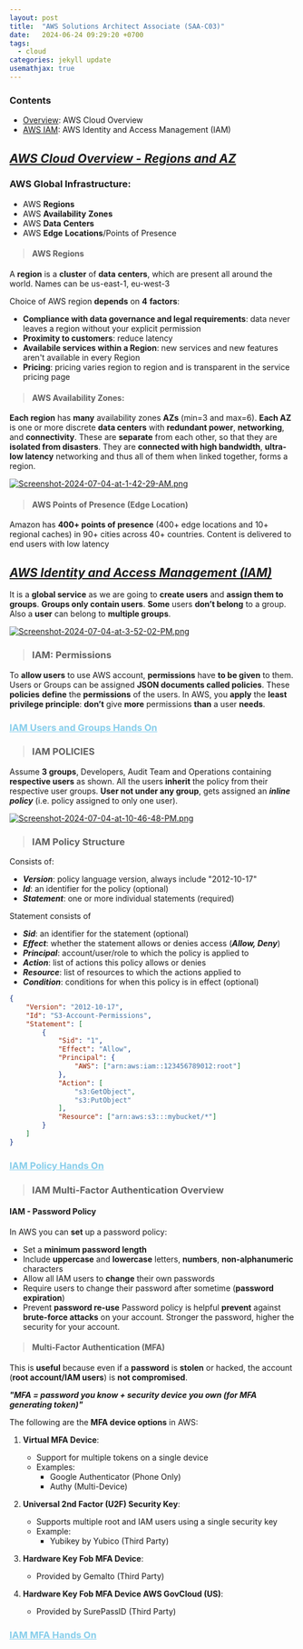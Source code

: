 ```yaml
---
layout: post
title:  "AWS Solutions Architect Associate (SAA-C03)"
date:   2024-06-24 09:29:20 +0700
tags:
  - cloud
categories: jekyll update
usemathjax: true
---
```


### Contents

- [Overview](#aws-cloud-overview): AWS Cloud Overview
- [AWS IAM](#aws-identity-and-access-management): AWS Identity and Access Management (IAM)

## <a id="aws-cloud-overview"></a><u><i>AWS Cloud Overview - Regions and AZ</i></u> 

### AWS Global Infrastructure:
- AWS **Regions**
- AWS **Availability** **Zones**
- AWS **Data** **Centers**
- AWS **Edge** **Locations**/Points of Presence

> #### AWS Regions

A **region** is a **cluster** of **data** **centers**, which are present all around the world. Names can be us-east-1, eu-west-3 

Choice of AWS region **depends** on **4** **factors**:
- **Compliance with data governance and legal requirements**: data never leaves a region without your explicit permission
- **Proximity to customers**: reduce latency
- **Availabile services within a Region**: new services and new features aren't available in every Region
- **Pricing**: pricing varies region to region and is transparent in the service pricing page

> #### AWS Availability Zones:

**Each region** has **many** availability zones **AZs** (min=3 and max=6). **Each AZ** is one or more discrete **data centers** with **redundant power**, **networking**, and **connectivity**. These are **separate** from each other, so that they are **isolated from disasters**. They are **connected with high bandwidth**, **ultra-low latency** networking and thus all of them when linked together, forms a region. 

[![Screenshot-2024-07-04-at-1-42-29-AM.png](https://i.postimg.cc/638n6H0C/Screenshot-2024-07-04-at-1-42-29-AM.png)](https://postimg.cc/0Mqbc0hN)

> #### AWS Points of Presence (Edge Location)

Amazon has **400+ points of presence** (400+ edge locations and 10+ regional caches) in 90+ cities across 40+ countries. Content is delivered to end users with low latency 

## <a id="aws-identity-and-access-management"></a><u><i>AWS Identity and Access Management (IAM)</i></u>

It is a **global service** as we are going to **create users** and **assign them to groups**. **Groups only contain users**. **Some** users **don’t belong** to a group. Also a **user** can belong to **multiple groups**.

[![Screenshot-2024-07-04-at-3-52-02-PM.png](https://i.postimg.cc/VvqKkRqL/Screenshot-2024-07-04-at-3-52-02-PM.png)](https://postimg.cc/SYK6Zc1w)

> ### IAM: Permissions

To **allow users** to use AWS account, **permissions** have **to be given** to them. Users or Groups can be assigned **JSON documents called policies**. These **policies** **define** the **permissions** of the users. In AWS, you **apply** the **least privilege principle**: **don’t** give **more** permissions **than** a user **needs**. 

### <a href="/posts_blogs/blogs_AWS_SAA/UsersandGroupsHANDON" style="color:skyblue;" rel="noopener">IAM Users and Groups Hands On</a>

> ### IAM POLICIES

Assume **3 groups**, Developers, Audit Team and Operations containing **respective users** as shown. All the users **inherit** the policy from their respective user groups. **User not under any group**, gets assigned an **_inline policy_** (i.e. policy assigned to only one user). 

[![Screenshot-2024-07-04-at-10-46-48-PM.png](https://i.postimg.cc/PrKyW3Ps/Screenshot-2024-07-04-at-10-46-48-PM.png)](https://postimg.cc/WhF0j7GX)

> ### IAM Policy Structure

Consists of:
  - **_Version_**: policy language version, always include "2012-10-17"
  - **_Id_**: an identifier for the policy (optional)
  - **_Statement_**: one or more individual statements (required)
  
Statement consists of
  - **_Sid_**: an identifier for the statement (optional)
  - **_Effect_**: whether the statement allows or denies access (**_Allow, Deny_**)
  - **_Principal_**: account/user/role to which the policy is applied to
  - **_Action_**: list of actions this policy allows or denies
  - **_Resource_**: list of resources to which the actions applied to
  - **_Condition_**: conditions for when this policy is in effect (optional)

```json
{
    "Version": "2012-10-17",
    "Id": "S3-Account-Permissions",
    "Statement": [
        {
            "Sid": "1",
            "Effect": "Allow",
            "Principal": {
                "AWS": ["arn:aws:iam::123456789012:root"]
            },
            "Action": [
                "s3:GetObject",
                "s3:PutObject"
            ],
            "Resource": ["arn:aws:s3:::mybucket/*"]
        }
    ]
}
```

### <a href="/posts_blogs/blogs_AWS_SAA/IAMPolicyHANDSON" style="color:skyblue;" rel="noopener">IAM Policy Hands On</a>

> ### IAM Multi-Factor Authentication Overview

#### IAM - Password Policy

In AWS you can **set** up a password policy:
  - Set a **minimum password length**
  - Include **uppercase** and **lowercase** letters, **numbers**, **non-alphanumeric** characters
  - Allow all IAM users to **change** their own passwords
  - Require users to change their password after sometime (**password expiration**)
  - Prevent **password re-use**
Password policy is helpful **prevent** against **brute-force attacks** on your account. Stronger the password, higher the security for your account. 

> #### Multi-Factor Authentication (MFA)

This is **useful** because even if a **password** is **stolen** or hacked, the account (**root account/IAM users**) is **not compromised**. 

**_"MFA = password you know + security device you own (for MFA generating token)"_** 

The following are the **MFA device options** in AWS:

1. **Virtual MFA Device**:
   - Support for multiple tokens on a single device
   - Examples:
     - Google Authenticator (Phone Only)
     - Authy (Multi-Device)

2. **Universal 2nd Factor (U2F) Security Key**:
   - Supports multiple root and IAM users using a single security key
   - Example:
     - Yubikey by Yubico (Third Party)

3. **Hardware Key Fob MFA Device**:
   - Provided by Gemalto (Third Party)

4. **Hardware Key Fob MFA Device AWS GovCloud (US)**:
   - Provided by SurePassID (Third Party)

### <a href="/posts_blogs/blogs_AWS_SAA/IAMMFAhandson" style="color:skyblue;" rel="noopener">IAM MFA Hands On</a>

